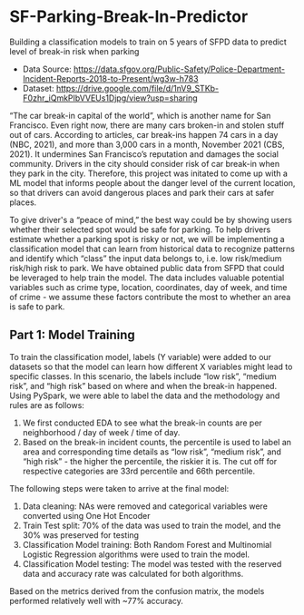 # SF-Parking-Break-In-Predictor
Building a classification models to train on 5 years of SFPD data to predict level of break-in risk when parking

- Data Source: https://data.sfgov.org/Public-Safety/Police-Department-Incident-Reports-2018-to-Present/wg3w-h783
- Dataset: https://drive.google.com/file/d/1nV9_STKb-F0zhr_iQmkPIbVVEUs1Djpg/view?usp=sharing

“The car break-in capital of the world”, which is another name for San Francisco. Even right now, there are many cars broken-in and stolen stuff out of cars. According to articles, car break-ins happen 74 cars in a day (NBC, 2021), and more than 3,000 cars in a month, November 2021 (CBS, 2021). It undermines San Francisco’s reputation and damages the social community. Drivers in the city should consider risk of car break-in when they park in the city. Therefore, this project was initated to come up with a ML model that informs people about the danger level of the current location, so that drivers can avoid dangerous places and park their cars at safer places.

To give driver's a “peace of mind,” the best way could be by showing users whether their selected spot would be safe for parking. To help drivers estimate whether a parking spot is risky or not, we will be implementing a classification model that can learn from historical data to recognize patterns and identify which “class” the input data belongs to, i.e. low risk/medium risk/high risk to park. We have obtained public data from SFPD that could be leveraged to help train the model. The data includes valuable potential variables such as crime type, location, coordinates, day of week, and time of crime - we assume these factors contribute the most to whether an area is safe to park. 

## Part 1: Model Training

To train the classification model, labels (Y variable) were added to our datasets so that the model can learn how different X variables might lead to specific classes. In this scenario, the labels include “low risk”, “medium risk”, and “high risk” based on where  and when the break-in happened. Using PySpark, we were able to label the data and the methodology and rules are as follows: 

1) We first conducted EDA to see what the break-in counts are per neighborhood / day of week / time of day.
2) Based on the break-in incident counts, the percentile is used to label an area and corresponding time details as “low risk”, “medium risk”, and “high risk” - the higher the percentile, the riskier it is. The cut off for respective categories are 33rd percentile and 66th percentile. 

The following steps were taken to arrive at the final model:
1) Data cleaning: NAs were removed and categorical variables were converted using One Hot Encoder
2) Train Test split: 70% of the data was used to train the model, and the 30% was preserved for testing
3) Classification Model training: Both Random Forest and Multinomial Logistic Regression algorithms were used to train the model.
4) Classification Model testing: The model was tested with the reserved data and accuracy rate was calculated for both algorithms.

Based on the metrics derived from the confusion matrix, the models performed relatively well with ~77% accuracy. 
